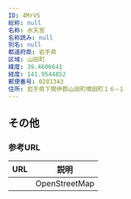 ```yaml
---
ID: 4MrVS
総称: null
名称: 水天宮
名称読み: null
別名: null
都道府県: 岩手県
区域: 山田町
緯度: 39.4606641
経度: 141.9544852
郵便番号: 0281343
住所: 岩手県下閉伊郡山田町境田町１６−１
---
```


## その他

### 参考URL

| URL | 説明          |
| --- | ------------- |
|     | OpenStreetMap |
